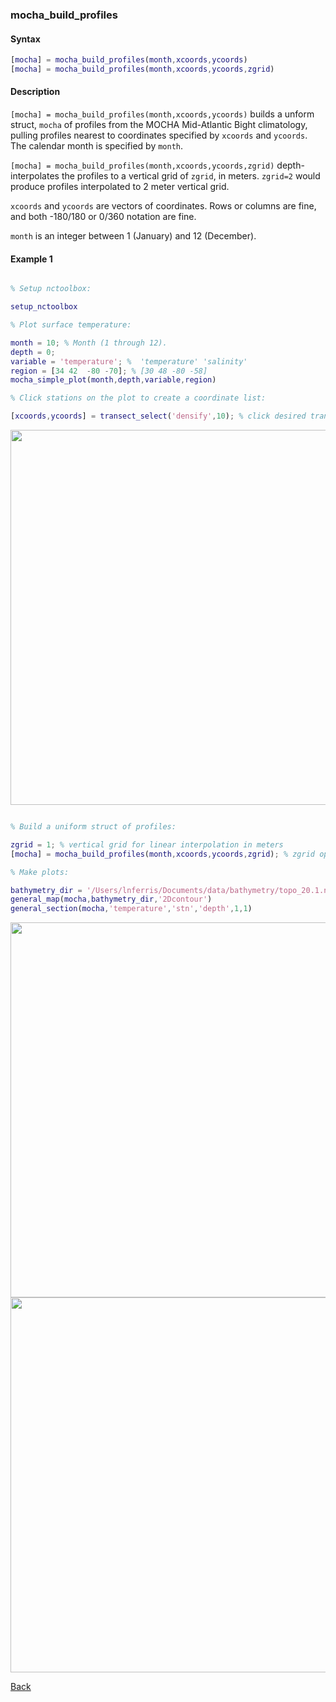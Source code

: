 ### mocha_build_profiles

#### Syntax

```Matlab
[mocha] = mocha_build_profiles(month,xcoords,ycoords)
[mocha] = mocha_build_profiles(month,xcoords,ycoords,zgrid)
```
#### Description

``[mocha] = mocha_build_profiles(month,xcoords,ycoords)`` builds a unform struct, ``mocha`` of profiles from the MOCHA Mid-Atlantic Bight climatology, pulling profiles nearest to coordinates specified by ``xcoords`` and ``ycoords``. The calendar month is specified by ``month``.

``[mocha] = mocha_build_profiles(month,xcoords,ycoords,zgrid)`` depth-interpolates the profiles to a vertical grid of ``zgrid``, in meters. ``zgrid=2`` would produce profiles interpolated to 2 meter vertical grid.

``xcoords`` and ``ycoords`` are vectors of coordinates. Rows or columns are fine, and both -180/180 or 0/360 notation are fine.

``month`` is an integer between 1 (January) and 12 (December).

#### Example 1

```Matlab

% Setup nctoolbox:

setup_nctoolbox

% Plot surface temperature:

month = 10; % Month (1 through 12).
depth = 0;
variable = 'temperature'; %  'temperature' 'salinity'
region = [34 42  -80 -70]; % [30 48 -80 -58]
mocha_simple_plot(month,depth,variable,region)

% Click stations on the plot to create a coordinate list:

[xcoords,ycoords] = transect_select('densify',10); % click desired transect on the figure, densify selection by 10x 

```

<img src="https://user-images.githubusercontent.com/24570061/88334226-73d09e00-ccff-11ea-867d-860d64744dc0.png" width="600">

```Matlab

% Build a uniform struct of profiles:

zgrid = 1; % vertical grid for linear interpolation in meters
[mocha] = mocha_build_profiles(month,xcoords,ycoords,zgrid); % zgrid optional, no interpolation if unspecified

% Make plots:

bathymetry_dir = '/Users/lnferris/Documents/data/bathymetry/topo_20.1.nc';
general_map(mocha,bathymetry_dir,'2Dcontour')
general_section(mocha,'temperature','stn','depth',1,1)
```
<img src="https://user-images.githubusercontent.com/24570061/88334243-78955200-ccff-11ea-8196-4db6298cdec5.png" width="600">
<img src="https://user-images.githubusercontent.com/24570061/88334248-79c67f00-ccff-11ea-926b-a713efbb94d0.png" width="600">

[Back](https://github.com/lnferris/ocean_data_tools#building-uniform-structs-from-data-sources-1)

